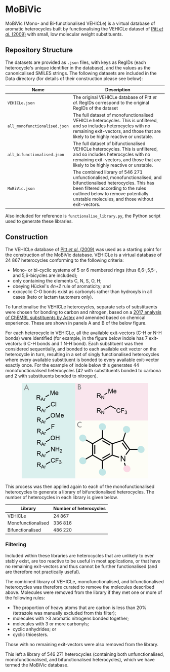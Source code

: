 # MoBiVic
MoBiVic (Mono- and Bi-functionalised VEHICLe) is a virtual database of aromatic heterocycles built by functionalising the VEHICLe dataset of [Pitt *et al.* (2009)](https://pubs.acs.org/doi/full/10.1021/jm801513z) with small, low molecular weight substituents.

## Repository Structure
The datasets are provided as `.json` files, with keys as RegIDs (each heterocycle's unique identifier in the database), and the values as the canonicalised SMILES strings. The following datasets are included in the Data directory (for details of their construction please see below):

| Name                          | Description                                                                                                                                                                                               |
|-------------------------------|-----------------------------------------------------------------------------------------------------------------------------------------------------------------------------------------------------------|
| `VEHICLe.json`                | The original VEHICLe database of Pitt *et al.* RegIDs correspond to the original RegIDs of the dataset                                                                                                    |
| `all_monofunctionalised.json` | The full dataset of monofunctionalised VEHICLe heterocycles. This is unfiltered, and so includes heterocycles with no remaining exit-vectors, and those that are likely to be highly reactive or unstable. |
| `all_bifunctionalised.json`   | The full dataset of bifunctionalised VEHICLe heterocycles. This is unfiltered, and so includes heterocycles with no remaining exit-vectors, and those that are likely to be highly reactive or unstable.  |
| `MoBiVic.json`    | The combined library of 546 271 unfunctionalised, monofunctionalised, and bifunctionalised heterocycles. This has been filtered according to the rules outlined below to remove potentially unstable molecules, and those without exit-vectors. |

Also included for reference is `functionalise_library.py`, the Python script used to generate these libraries.

## Construction
The VEHICLe database of [Pitt *et al.* (2009)](https://pubs.acs.org/doi/full/10.1021/jm801513z) was used as a starting point for the construction of the MoBiVic database. VEHICLe is a virtual database of 24 867 heterocycles conforming to the following criteria:

- Mono- or bi-cyclic systems of 5 or 6 membered rings (thus 6,6-,5,5-, and 5,6-bicycles are included);
- only containing the elements C, N, S, O, H;
- obeying Hückel's *4n+2* rule of aromaticity; and
- exocyclic C-O bonds exist as carbonyls rather than hydroxyls in all cases (keto or lactam tautomers only).

To functionalise the VEHICLe heterocycles, separate sets of substituents were chosen for bonding to carbon and nitrogen, based on a [2017 analysis of ChEMBL substituents by Astex](https://pubs.acs.org/doi/10.1021/acs.jmedchem.7b00809) and amended based on chemical experience. These are shown in panels A and B of the below figure.

For each heterocycle in VEHICLe, all the available exit-vectors (C-H or N-H bonds) were identified (for example, in the figure below indole has 7 exit-vectors: 6 C-H bonds and 1 N-H bond). Each substituent was then considered sequentially, and bonded to each available exit vector on the heterocycle in turn, resulting in a set of singly functionalised heterocycles where every available substituent is bonded to every available exit-vector exactly once. For the example of indole below this generates 44 monofunctionalised heterocycles (42 with substituents bonded to carbona and 2 with substituents bonded to nitrogen). 

<div style="text-align: center">
<img src="assets/Substituents.png" alt="The substituents used to functionalise the VEHICLe database" width="400"/>
</div>

This process was then applied again to each of the monofunctionalised heterocycles to generate a library of bifunctionalised heterocycles. The number of heterocycles in each library is given below.

| Library            | Number of heterocycles |
|--------------------|------------------------|
| VEHICLe            | 24 867                 |
| Monofunctionalised | 336 816                |
| Bifunctionalised   | 486 220                |

### Filtering
Included within these libraries are heterocycles that are unlikely to ever stably exist, are too reactive to be useful in most applications, or that have no remaining exit-vectors and thus cannot be further functionalised (and are therefore not practically useful).

The combined library of VEHICLe, monofunctionalised, and bifunctionalised heterocycles was therefore curated to remove the molecules described above. Molecules were removed from the library if they met one or more of the following rules:

- The proportion of heavy atoms that are carbon is less than 20% (tetrazole was manually excluded from this filter);
- molecules with >3 aromatic nitrogens bonded together;
- molecules with 3 or more carbonyls;
- cyclic anhydrides; or
- cyclic thioesters.

Those with no remaining exit-vectors were also removed from the library.

This left a library of 546 271 heterocycles (containing both unfunctionalised, monofunctionalised, and bifunctionalised heterocycles), which we have termed the MoBiVic database.
